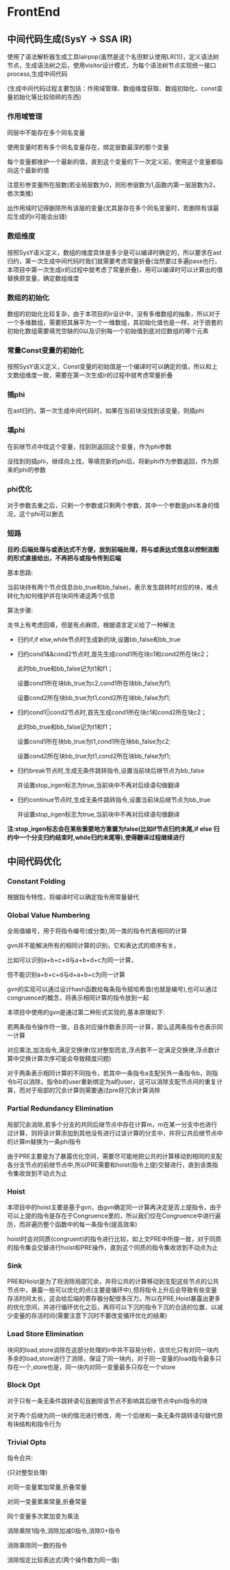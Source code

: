 # FrontEnd

## 中间代码生成(SysY -> SSA IR)

使用了语法解析器生成工具lalrpop(虽然是这个名但默认使用LR(1))，定义语法树节点，生成语法树之后，使用visitor设计模式，为每个语法树节点实现统一接口process,生成中间代码

(生成中间代码过程主要包括：作用域管理、数组维度获取、数组初始化、const变量初始化等比较琐碎的东西)

### 作用域管理

同层中不能存在多个同名变量

使用变量时若有多个同名变量存在，绑定层数最深的那个变量

每个变量都维护一个最新的值，直到这个变量的下一次定义前，使用这个变量都指向这个最新的值

注意形参变量所在层数(若全局层数为0，则形参层数为1,函数内第一层层数为2，依次类推)

出作用域时记得删除所有该层的变量(尤其是存在多个同名变量时，若删除有误最后生成的ir可能会出错)

### 数组维度

按照SysY语义定义，数组的维度具体是多少是可以编译时确定的，所以要求在ast归约，第一次生成中间代码时我们就需要考虑常量折叠(当然要过多遍pass也行，本项目中第一次生成ir的过程中就考虑了常量折叠)，用可以编译时可以计算出的值替换原变量，确定数组维度

### 数组的初始化

数组的初始化比较复杂，由于本项目的ir设计中，没有多维数组的抽象，所以对于一个多维数组，需要把其展平为一个一维数组，其初始化值也是一样，对于嵌套的初始化数组需要填充空缺的0以及识别每一个初始值到底对应数组的哪个元素

### 常量Const变量的初始化

按照SysY语义定义，Const变量的初始值是一个编译时可以确定的值，所以和上文数组维度一致，需要在第一次生成ir的过程中就考虑常量折叠

### 插phi

在ast归约，第一次生成中间代码时，如果在当前块没找到该变量，则插phi

### 填phi

在前继节点中找这个变量，找到则返回这个变量，作为phi参数

没找到则插phi，继续向上找，等填完新的phi后，将新phi作为参数返回，作为原来的phi的参数

### phi优化

对于参数去重之后，只剩一个参数或只剩两个参数，其中一个参数是phi本身的情况，这个phi可以删去

### 短路

**目的:后端处理与或表达式不方便，放到前端处理，将与或表达式信息以控制流图的形式直接给出，不再把与或指令传到后端**

基本思路:

当前块持有两个节点信息(bb_true和bb_false)，表示发生跳转时对应的块，难点转化为如何维护并在块间传递这两个信息

算法步骤:

龙书上有考虑回填，但是有点麻烦，根据语言定义给了一种解法



- 归约if,if else,while节点时生成新的块,设置bb_false和bb_true



- 归约cond1&&cond2节点时,首先生成cond1所在块c1和cond2所在块c2；

  此时bb_true和bb_false记为t1和f1；

  设置cond1所在块bb_true为c2,cond1所在块bb_false为f1;

  设置cond2所在块bb_true为t1,cond2所在块bb_false为f1;



- 归约cond1||cond2节点时,首先生成cond1所在块c1和cond2所在块c2；

  此时bb_true和bb_false记为t1和f1；

  设置cond1所在块bb_true为t1,cond1所在块bb_false为c2;

  设置cond2所在块bb_true为t1,cond2所在块bb_false为f1;



- 归约break节点时,生成无条件跳转指令,设置当前块后继节点为bb_false

  并设置stop_irgen标志为true,当前块中不再对后续语句做翻译



- 归约continue节点时,生成无条件跳转指令,设置当前块后继节点为bb_true

  并设置stop_irgen标志为true,当前块中不再对后续语句做翻译



**注:stop_irgen标志会在某些重要地方重置为false(比如if节点归约末尾,if else 归约中一个分支归约结束时,while归约末尾等),使得翻译过程继续进行**

## 中间代码优化

### Constant Folding

根据指令特性，将编译时可以确定指令用常量替代



### Global Value Numbering

全局值编号，用于将指令编号(或分类),同一类的指令代表相同的计算

gvn并不能解决所有的相同计算的识别，它和表达式的顺序有关，

比如可以识别a+b+c+d与a+b+d+c为同一计算，

但不能识别a+b+c+d与d+a+b+c为同一计算

gvn的实现可以通过设计hash函数给每条指令赋哈希值(也就是编号),也可以通过congruence的概念，将表示相同计算的指令放到一起

本项目中使用的gvn是通过第二种形式实现的,基本原理如下:

若两条指令操作符一致，且各对应操作数表示同一计算，那么这两条指令也表示同一计算

对应乘法,加法指令,满足交换律(仅对整型而言,浮点数不一定满足交换律,浮点数计算中交换计算次序可能会导致精度问题)

对于两条表示相同计算的不同指令，若其中一条指令a支配另外一条指令b，则指令b可以消除，指令b的user重新绑定为a的user，这可以消除支配节点间的重复计算，而对于局部的冗余计算则需要通过pre将冗余计算消除



### Partial Redundancy Elimination

局部冗余消除,若多个分支的共同后继节点中存在计算m，m在某一分支中也进行过计算，则将该计算添加到其他没有进行过该计算的分支中，并将公共后继节点中的计算m替换为一条phi指令

由于PRE主要是为了暴露优化空间，需要尽可能地把公共的计算移动到相同的支配各分支节点的前继节点中,所以PRE需要和hoist(指令上提)交替进行，直到该类指令集收敛到不动点为止



### Hoist

本项目中的hoist主要是基于gvn，由gvn确定同一计算再决定是否上提指令，由于可以上提的指令是存在于Congruence里的，所以我们仅在Congruence中进行遍历，而非遍历整个函数中的每一条指令(提高效率)

hoist时会对同质(congruent)的指令进行比较，如上文PRE中所提一致，对于同质的指令集会交替进行hoist和PRE操作，直到这个同质的指令集收敛到不动点为止



### Sink

PRE和Hoist是为了将消除局部冗余，并将公共的计算移动到支配这些节点的公共节点中，暴露一些可以优化的点(主要是循环中),但将指令上升后会导致有些变量存活时间太长，这会给后端的寄存器分配很多压力，所以在PRE,Hoist暴露出更多的优化空间，并进行循环优化之后，再将可以下沉的指令下沉的合适的位置，以减少变量的存活时间(需要注意下沉时不要改变循环优化的结果)



### Load Store Elimination

块间的load,store消除在这部分处理的ir中并不容易分析，该优化只有对同一块内多余的load,store进行了消除，保证了同一块内，对于同一变量的load指令最多只存在一个,store也是，同一块内对同一变量最多只存在一个store



### Block Opt

对于只有一条无条件跳转语句且删除该节点不影响其后继节点中phi指令的块

对于两个后继为同一块的情况进行修改，用一个后继和一条无条件跳转语句替代原有块结构和指令行为



### Trivial Opts

指令合并:

(只对整型处理)

对同一变量累加常量,折叠常量

对同一变量累乘常量,折叠常量

同个变量多次累加变为乘法

消除乘除1指令,消除加减0指令,消除0+指令

消除乘除同一数的指令

消除恒定比较表达式(两个操作数为同一值)



